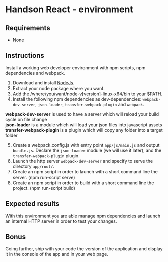 # Handson React - environment

## Requirements
- None

## Instructions
Install a working web developer environment with npm scripts, npm dependencies and webpack.

1. Download and install [NodeJs](https://nodejs.org/en/download/current/).
2. Extract your node package where you want.
3. Add the /where/you/want/node-v[version]-linux-x64/bin to your $PATH.
4. Install the following npm dependencies as dev-dependencies: `webpack-dev-server`, `json-loader`, `transfer-webpack-plugin` and `webpack`.

**webpack-dev-server** is used to have a server which will reload your build cycle on file change  
**json-loader** is a module which will load your json files into javascript assets  
**transfer-webpack-plugin** is a plugin which will copy any folder into a target folder

5. Create a webpack.config.js with entry point `app/js/main.js` and output `bundle.js`. Declare the `json-loader` module (we will use it later), and the `transfer-webpack-plugin` plugin.
6. Launch the http server `webpack-dev-server` and specify to serve the directory `app/root/`.
7. Create an npm script in order to launch with a short command line the server. (npm run-script serve)
8. Create an npm script in order to build with a short command line the project. (npm run-script build)

## Expected results
With this environment you are able manage npm dependencies and launch an internal HTTP server in order to test your changes.

## Bonus
Going further, ship with your code the version of the application and display it in the console of the app and in your web page.
